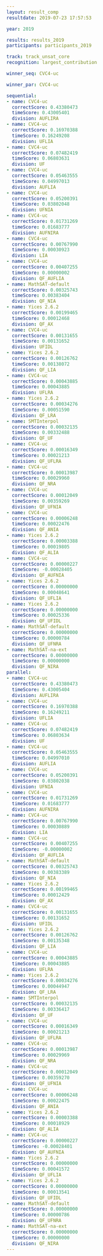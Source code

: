 ```yaml
---
layout: result_comp
resultdate: 2019-07-23 17:57:53

year: 2019

results: results_2019
participants: participants_2019

track: track_unsat_core
recognition: largest_contribution

winner_seq: CVC4-uc

winner_par: CVC4-uc

sequential:
- name: CVC4-uc
  correctScore: 0.43380473
  timeScore: 0.43005401
  division: AUFLIRA
- name: CVC4-uc
  correctScore: 0.16970388
  timeScore: 0.16249208
  division: UFLIA
- name: CVC4-uc
  correctScore: 0.07482419
  timeScore: 0.06803631
  division: UF
- name: CVC4-uc
  correctScore: 0.05463555
  timeScore: 0.04997013
  division: AUFLIA
- name: CVC4-uc
  correctScore: 0.05200391
  timeScore: 0.03802048
  division: UFNIA
- name: CVC4-uc
  correctScore: 0.01731269
  timeScore: 0.01683777
  division: AUFNIRA
- name: CVC4-uc
  correctScore: 0.00767990
  timeScore: 0.00030923
  division: LIA
- name: CVC4-uc
  correctScore: 0.00407255
  timeScore: 0.00000002
  division: QF_AUFLIA
- name: MathSAT-default
  correctScore: 0.00325743
  timeScore: 0.00383404
  division: QF_NIA
- name: Yices 2.6.2
  correctScore: 0.00199465
  timeScore: 0.00012468
  division: QF_AX
- name: CVC4-uc
  correctScore: 0.00131655
  timeScore: 0.00131652
  division: UFIDL
- name: Yices 2.6.2
  correctScore: 0.00126762
  timeScore: 0.00138072
  division: QF_LIA
- name: CVC4-uc
  correctScore: 0.00043885
  timeScore: 0.00043885
  division: UFLRA
- name: Yices 2.6.2
  correctScore: 0.00034276
  timeScore: 0.00051590
  division: QF_LRA
- name: SMTInterpol
  correctScore: 0.00032135
  timeScore: 0.00332488
  division: QF_UF
- name: CVC4-uc
  correctScore: 0.00016349
  timeScore: 0.00021213
  division: QF_UFLRA
- name: CVC4-uc
  correctScore: 0.00013987
  timeScore: 0.00029960
  division: QF_NRA
- name: CVC4-uc
  correctScore: 0.00012049
  timeScore: 0.00359269
  division: QF_UFNIA
- name: CVC4-uc
  correctScore: 0.00006248
  timeScore: 0.00022476
  division: QF_ANIA
- name: Yices 2.6.2
  correctScore: 0.00003388
  timeScore: 0.00019805
  division: QF_ALIA
- name: CVC4-uc
  correctScore: 0.00000227
  timeScore: -0.00028405
  division: QF_AUFNIA
- name: Yices 2.6.2
  correctScore: 0.00000000
  timeScore: 0.00048641
  division: QF_UFLIA
- name: Yices 2.6.2
  correctScore: 0.00000000
  timeScore: 0.00025336
  division: QF_UFIDL
- name: MathSAT-default
  correctScore: 0.00000000
  timeScore: 0.00000784
  division: QF_UFNRA
- name: MathSAT-na-ext
  correctScore: 0.00000000
  timeScore: 0.00000000
  division: QF_NIRA
parallel:
- name: CVC4-uc
  correctScore: 0.43380473
  timeScore: 0.43005404
  division: AUFLIRA
- name: CVC4-uc
  correctScore: 0.16970388
  timeScore: 0.16249211
  division: UFLIA
- name: CVC4-uc
  correctScore: 0.07482419
  timeScore: 0.06803634
  division: UF
- name: CVC4-uc
  correctScore: 0.05463555
  timeScore: 0.04997010
  division: AUFLIA
- name: CVC4-uc
  correctScore: 0.05200391
  timeScore: 0.03802038
  division: UFNIA
- name: CVC4-uc
  correctScore: 0.01731269
  timeScore: 0.01683777
  division: AUFNIRA
- name: CVC4-uc
  correctScore: 0.00767990
  timeScore: 0.00030889
  division: LIA
- name: CVC4-uc
  correctScore: 0.00407255
  timeScore: -0.00000002
  division: QF_AUFLIA
- name: MathSAT-default
  correctScore: 0.00325743
  timeScore: 0.00383389
  division: QF_NIA
- name: Yices 2.6.2
  correctScore: 0.00199465
  timeScore: 0.00012429
  division: QF_AX
- name: CVC4-uc
  correctScore: 0.00131655
  timeScore: 0.00131652
  division: UFIDL
- name: Yices 2.6.2
  correctScore: 0.00126762
  timeScore: 0.00135348
  division: QF_LIA
- name: CVC4-uc
  correctScore: 0.00043885
  timeScore: 0.00043885
  division: UFLRA
- name: Yices 2.6.2
  correctScore: 0.00034276
  timeScore: 0.00044947
  division: QF_LRA
- name: SMTInterpol
  correctScore: 0.00032135
  timeScore: 0.00336417
  division: QF_UF
- name: CVC4-uc
  correctScore: 0.00016349
  timeScore: 0.00021213
  division: QF_UFLRA
- name: CVC4-uc
  correctScore: 0.00013987
  timeScore: 0.00029969
  division: QF_NRA
- name: CVC4-uc
  correctScore: 0.00012049
  timeScore: 0.00359270
  division: QF_UFNIA
- name: CVC4-uc
  correctScore: 0.00006248
  timeScore: 0.00022475
  division: QF_ANIA
- name: Yices 2.6.2
  correctScore: 0.00003388
  timeScore: 0.00018929
  division: QF_ALIA
- name: CVC4-uc
  correctScore: 0.00000227
  timeScore: -0.00028401
  division: QF_AUFNIA
- name: Yices 2.6.2
  correctScore: 0.00000000
  timeScore: 0.00041572
  division: QF_UFLIA
- name: Yices 2.6.2
  correctScore: 0.00000000
  timeScore: 0.00013541
  division: QF_UFIDL
- name: MathSAT-default
  correctScore: 0.00000000
  timeScore: 0.00000786
  division: QF_UFNRA
- name: MathSAT-na-ext
  correctScore: 0.00000000
  timeScore: 0.00000000
  division: QF_NIRA
---
```

